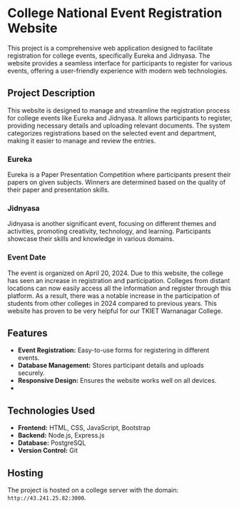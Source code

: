 # College National Event Registration Website

This project is a comprehensive web application designed to facilitate registration for college events, specifically Eureka and Jidnyasa. The website provides a seamless interface for participants to register for various events, offering a user-friendly experience with modern web technologies.

## Project Description

This website is designed to manage and streamline the registration process for college events like Eureka and Jidnyasa. It allows participants to register, providing necessary details and uploading relevant documents. The system categorizes registrations based on the selected event and department, making it easier to manage and review the entries.

### Eureka

Eureka is a Paper Presentation Competition where participants present their papers on given subjects. Winners are determined based on the quality of their paper and presentation skills.

### Jidnyasa

Jidnyasa is another significant event, focusing on different themes and activities, promoting creativity, technology, and learning. Participants showcase their skills and knowledge in various domains.

### Event Date

The event is organized on April 20, 2024. Due to this website, the college has seen an increase in registration and participation. Colleges from distant locations can now easily access all the information and register through this platform. As a result, there was a notable increase in the participation of students from other colleges in 2024 compared to previous years. This website has proven to be very helpful for our TKIET Warnanagar College.


## Features

- **Event Registration:** Easy-to-use forms for registering in different events.
- **Database Management:** Stores participant details and uploads securely.
- **Responsive Design:** Ensures the website works well on all devices.
- 

## Technologies Used

- **Frontend:** HTML, CSS, JavaScript, Bootstrap
- **Backend:** Node.js, Express.js
- **Database:** PostgreSQL
- **Version Control:** Git

## Hosting

The project is hosted on a college server with the domain: `http://43.241.25.82:3000`.

